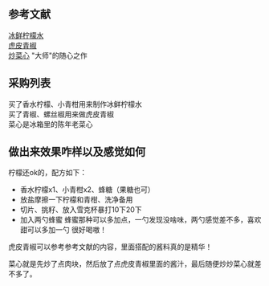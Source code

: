 ## 参考文献  
[冰鲜柠檬水](https://github.com/Anduin2017/HowToCook/blob/master/dishes/drink/%E6%9F%A0%E6%AA%AC%E6%B0%B4/%E6%9F%A0%E6%AA%AC%E6%B0%B4.md)  
[虎皮青椒](https://github.com/Anduin2017/HowToCook/blob/master/dishes/vegetable_dish/%E8%99%8E%E7%9A%AE%E9%9D%92%E6%A4%92/%E8%99%8E%E7%9A%AE%E9%9D%92%E6%A4%92.md)  
[炒菜心](#) "大师"的随心之作  

## 采购列表
买了香水柠檬、小青柑用来制作冰鲜柠檬水  
买了青椒、螺丝椒用来做虎皮青椒  
菜心是冰箱里的陈年老菜心  

## 做出来效果咋样以及感觉如何
柠檬还ok的，配方如下：  
- 香水柠檬x1、小青柑x2、蜂糖（果糖也可） 
- 放盐摩擦一下柠檬和青柑、洗净备用  
- 切片、挑籽、放入雪克杯暴打10下20下
- 加入两勺蜂蜜
蜂蜜那种可以多加点，一勺发现没啥味，两勺感觉差不多，喜欢甜可以多加一勺
很好喝嗷！  

虎皮青椒可以参考参考文献的内容，里面搭配的酱料真的是精华！  

菜心就是先炒了点肉块，然后放了点虎皮青椒里面的酱汁，最后随便炒炒菜心就差不多了。  
